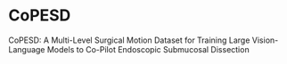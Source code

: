 # CoPESD
CoPESD: A Multi-Level Surgical Motion Dataset for Training Large Vision-Language Models to Co-Pilot Endoscopic Submucosal Dissection
